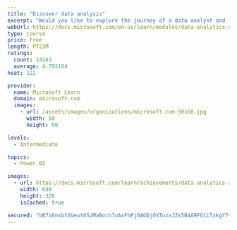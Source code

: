 ```yaml
---
title: "Discover data analysis"
excerpt: "Would you like to explore the journey of a data analyst and learn how a data analyst tells a story with data? In this module, you will explore the different roles in data and learn the different tasks of a data analyst."
webUrl: https://docs.microsoft.com/en-us/learn/modules/data-analytics-microsoft/
type: course
price: Free
length: PT23M
ratings:
  count: 14143
  average: 4.793184
heat: 122

provider:
  name: Microsoft Learn
  domain: microsoft.com
  images:
    - url: /assets/images/organizations/microsoft.com-50x50.jpg
      width: 50
      height: 50

levels:
  - Intermediate

topics:
  - Power BI

images:
  - url: https://docs.microsoft.com/learn/achievements/data-analytics-and-microsoft-social.png
    width: 640
    height: 320
    isCached: true

secured: "bB7i6nsbtGVeuYdSzMaBocn7oAxFhPj0AGDjOXTozxJZs5B4A9FG1iTxkgY7+x71m54ziC7a6RuaFk9buVUj9UlJd+UECMZCb83BoQOZ39ifq6OM5poRRXcQK4k1uixEv0LA/Y4ASotQR/gXUtyElncYQrFEuDKYjIEFTCD14Cvw4Y1ZP/SbqdBV7pzUqeAJ0x38nMFQWWdIpEmDBPlmghQTsBiOMtfFHUoMfYhYZdR86Or3mrZf4uvXJIBb7IF9PsjJErDDLN0YjnOH0zb9iIsvDyGII370sGYgsRE9VxylUePOieIRVo82h5NZRxSjkw96vgnSz3g73b3X1XTXtPfZxWcQYyCTuHB7nbeEEP7yFJuV1BQgEBhYuD5laPaUh5riwJjH9a5ZdgJBbgfrS5CuqMHlwLbbmszo97Ohki3kM6lZ3Pxoa9iFfmvXBV6O;nz7PqRjINO+VqXGHYqqMSw=="
---
```


